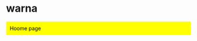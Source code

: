 # warna
<p class="bg">Hoome page</p>



<style>

.bg {

    background-color: yellow; /* Mengubah latar belakang menjadi kuning */

    color: black; /* Warna teks */

    padding: 10px; /* Tambah jarak agar lebih terlihat */

}

</style>
